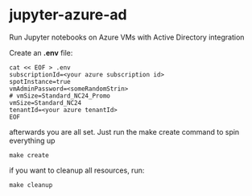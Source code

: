 # jupyter-azure-ad
Run Jupyter notebooks on Azure VMs with Active Directory integration


Create an **.env** file:

```
cat << EOF > .env
subscriptionId=<your azure subscription id>
spotInstance=true
vmAdminPassword=<someRandomStrin>
# vmSize=Standard_NC24_Promo
vmSize=Standard_NC24
tenantId=<your azure tenantId>
EOF
```

afterwards you are all set. Just run the make create command to spin everything up


```
make create
```

if you want to cleanup all resources, run:


```
make cleanup
```
